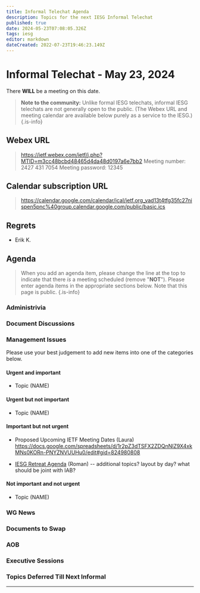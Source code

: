 ```yaml
---
title: Informal Telechat Agenda
description: Topics for the next IESG Informal Telechat
published: true
date: 2024-05-23T07:08:05.326Z
tags: iesg
editor: markdown
dateCreated: 2022-07-23T19:46:23.149Z
---
```


# Informal Telechat - May 23, 2024 

 There **WILL** be a meeting on this date.

> **Note to the community:** Unlike formal IESG telechats, informal IESG telechats are not generally open to the public. (The Webex URL and meeting calendar are available below purely as a service to the IESG.)
{.is-info}

## Webex URL

> https://ietf.webex.com/ietf/j.php?MTID=m3cc48bcbd48465d4da48d0197a6e7bb2
Meeting number: 2427 431 7054
Meeting password: 12345 


## Calendar subscription URL

> https://calendar.google.com/calendar/ical/ietf.org_vad13t4tfg35fc27nispen5pnc%40group.calendar.google.com/public/basic.ics


## Regrets

* Erik K.

## Agenda

> When you add an agenda item, please change the line at the top to indicate that there *is* a meeting scheduled (remove "**NOT**"). Please enter agenda items in the appropriate sections below.
Note that this page is public.
{.is-info}

### Administrivia

### Document Discussions


### Management Issues

Please use your best judgement to add new items into one of the categories below.

#### Urgent and important

* Topic (NAME)


#### Urgent but not important

* Topic (NAME)

#### Important but not urgent

* Proposed Upcoming IETF Meeting Dates (Laura)
    https://docs.google.com/spreadsheets/d/1r2pZ3dTSFX2ZDQnNlZ9X4xkMNs0KORn-PNYZNVUUHu0/edit#gid=824980808
    
* [IESG Retreat Agenda](https://wiki.ietf.org/group/iesg/RetreatInfo) (Roman) -- additional topics? layout by day? what should be joint with IAB?

#### Not important and not urgent

* Topic (NAME)

### WG News 

### Documents to Swap 

### AOB

### Executive Sessions


### Topics Deferred Till Next Informal 



-------


